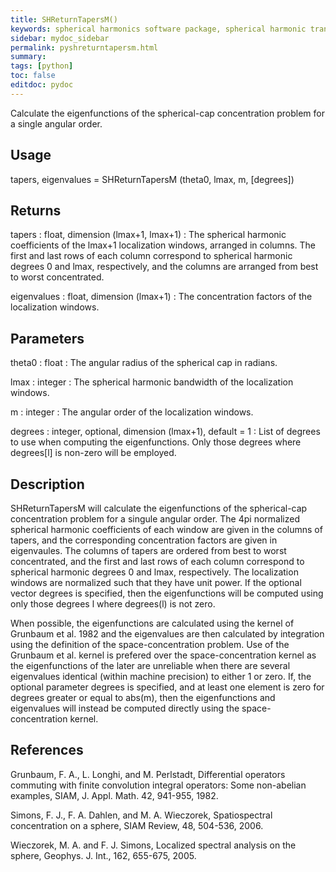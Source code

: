 ```yaml
---
title: SHReturnTapersM()
keywords: spherical harmonics software package, spherical harmonic transform, legendre functions, multitaper spectral analysis, Python, gravity, magnetic field
sidebar: mydoc_sidebar
permalink: pyshreturntapersm.html
summary:
tags: [python]
toc: false
editdoc: pydoc
---
```


Calculate the eigenfunctions of the spherical-cap concentration problem for a single angular order.

## Usage

tapers, eigenvalues = SHReturnTapersM (theta0, lmax, m, [degrees])

## Returns

tapers : float, dimension (lmax+1, lmax+1)
:   The spherical harmonic coefficients of the lmax+1 localization windows, arranged in columns. The first and last rows of each column correspond to spherical harmonic degrees 0 and lmax, respectively, and the columns are arranged from best to worst concentrated. 

eigenvalues : float, dimension (lmax+1)
:   The concentration factors of the localization windows.

## Parameters

theta0 : float
:   The angular radius of the spherical cap in radians.

lmax : integer
:   The spherical harmonic bandwidth of the localization windows.

m : integer
:   The angular order of the localization windows.

degrees : integer, optional, dimension (lmax+1), default = 1
:   List of degrees to use when computing the eigenfunctions. Only those degrees where degrees[l] is non-zero will be employed.

## Description

SHReturnTapersM will calculate the eigenfunctions of the spherical-cap concentration problem for a singule angular order. The 4pi normalized spherical harmonic coefficients of each window are given in the columns of tapers, and the corresponding concentration factors are given in eigenvaules. The columns of tapers are ordered from best to worst concentrated, and the first and last rows of each column correspond to spherical harmonic degrees 0 and lmax, respectively. The localization windows are normalized such that they have unit power. If the optional vector degrees is specified, then the eigenfunctions will be computed using only those degrees l where degrees(l) is not zero.

When possible, the eigenfunctions are calculated using the kernel of Grunbaum et al. 1982 and the eigenvalues are then calculated by integration using the definition of the space-concentration problem. Use of the Grunbaum et al. kernel is prefered over the space-concentration kernel as the eigenfunctions of the later are unreliable when there are several eigenvalues identical (within machine precision) to either 1 or zero. If, the optional parameter degrees is specified, and at least one element is zero for degrees greater or equal to abs(m), then the eigenfunctions and eigenvalues will instead be computed directly using the space-concentration kernel.

## References

Grunbaum, F. A., L. Longhi, and M. Perlstadt, Differential operators commuting with finite convolution integral operators: Some non-abelian examples, SIAM, J. Appl. Math. 42, 941-955, 1982.

Simons, F. J., F. A. Dahlen, and M. A. Wieczorek, Spatiospectral concentration on a sphere, SIAM Review, 48, 504-536, 2006.

Wieczorek, M. A. and F. J. Simons, Localized spectral analysis on the sphere, 
Geophys. J. Int., 162, 655-675, 2005.
